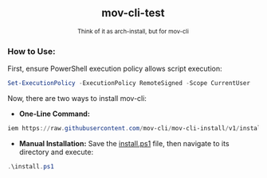 <div align="center">

  ## mov-cli-test
  <sub>Think of it as arch-install, but for mov-cli</sub>

</div>

### How to Use:

First, ensure PowerShell execution policy allows script execution:

```powershell
Set-ExecutionPolicy -ExecutionPolicy RemoteSigned -Scope CurrentUser
```

Now, there are two ways to install mov-cli:

- **One-Line Command:**
```powershell
iem https://raw.githubusercontent.com/mov-cli/mov-cli-install/v1/install.ps1 | irm
```

- **Manual Installation:**
Save the [install.ps1](https://raw.githubusercontent.com/mov-cli/mov-cli-install/v1/install.ps1) file, then navigate to its directory and execute:
```powershell
.\install.ps1
```
